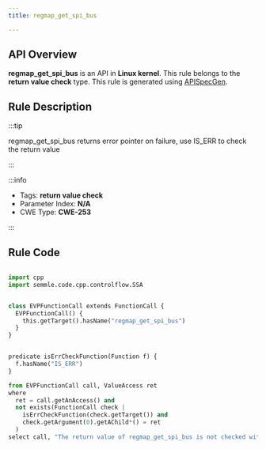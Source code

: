 ```yaml
---
title: regmap_get_spi_bus

---
```



## API Overview
**regmap_get_spi_bus** is an API in **Linux kernel**. This rule belongs to the **return value check** type. This rule is generated using [APISpecGen](../../tools/APISpecGen).
## Rule Description

:::tip

regmap_get_spi_bus returns error pointer on failure, use IS_ERR to check the return value

:::

:::info

- Tags: **return value check**
- Parameter Index: **N/A**
- CWE Type: **CWE-253**

:::

## Rule Code
```python

import cpp
import semmle.code.cpp.controlflow.SSA


class EVPFunctionCall extends FunctionCall {
  EVPFunctionCall() {
    this.getTarget().hasName("regmap_get_spi_bus")
  }
}


predicate isErrCheckFunction(Function f) {
  f.hasName("IS_ERR") 
}

from EVPFunctionCall call, ValueAccess ret
where
  ret = call.getAnAccess() and
  not exists(FunctionCall check |
    isErrCheckFunction(check.getTarget()) and
    check.getArgument(0).getAChild*() = ret
  )
select call, "The return value of regmap_get_spi_bus is not checked with IS_ERR."
    
```